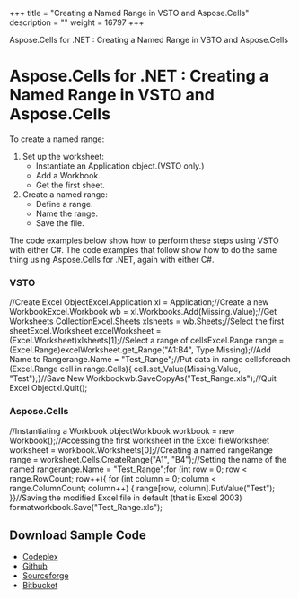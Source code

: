 +++
title = "Creating a Named Range in VSTO and Aspose.Cells" 
description = "" 
weight = 16797 
+++

Aspose.Cells for .NET : Creating a Named Range in VSTO and Aspose.Cells  

# Aspose.Cells for .NET : Creating a Named Range in VSTO and Aspose.Cells


To create a named range:

1.  Set up the worksheet:
    *   Instantiate an Application object.(VSTO only.)
    *   Add a Workbook.
    *   Get the first sheet.
2.  Create a named range:
    *   Define a range.
    *   Name the range.
    *   Save the file.

The code examples below show how to perform these steps using VSTO with either C#. The code examples that follow show how to do the same thing using Aspose.Cells for .NET, again with either C#.

### VSTO

//Create Excel ObjectExcel.Application xl = Application;//Create a new WorkbookExcel.Workbook wb = xl.Workbooks.Add(Missing.Value);//Get Worksheets CollectionExcel.Sheets xlsheets = wb.Sheets;//Select the first sheetExcel.Worksheet excelWorksheet = (Excel.Worksheet)xlsheets\[1\];//Select a range of cellsExcel.Range range = (Excel.Range)excelWorksheet.get\_Range("A1:B4", Type.Missing);//Add Name to Rangerange.Name = "Test\_Range";//Put data in range cellsforeach (Excel.Range cell in range.Cells){	cell.set\_Value(Missing.Value, "Test");}//Save New Workbookwb.SaveCopyAs("Test\_Range.xls");//Quit Excel Objectxl.Quit();

### Aspose.Cells

//Instantiating a Workbook objectWorkbook workbook = new Workbook();//Accessing the first worksheet in the Excel fileWorksheet worksheet = workbook.Worksheets\[0\];//Creating a named rangeRange range = worksheet.Cells.CreateRange("A1", "B4");//Setting the name of the named rangerange.Name = "Test\_Range";for (int row = 0; row < range.RowCount; row++){	for (int column = 0; column < range.ColumnCount; column++)	{		range\[row, column\].PutValue("Test");	}}//Saving the modified Excel file in default (that is Excel 2003) formatworkbook.Save("Test\_Range.xls");

## Download Sample Code

*   [Codeplex](https://asposevsto.codeplex.com/downloads/get/1459777)
*   [Github](https://github.com/asposemarketplace/Aspose_for_VSTO/releases/download/Aspose.Cells1.1/Creating.a.Named.Range.Aspose.Cells.zip)
*   [Sourceforge](https://sourceforge.net/projects/asposevsto/files/Aspose.Cells%20Vs%20VSTO%20Excel/Creating%20a%20Named%20Range%20(Aspose.Cells).zip/download)
*   [Bitbucket](https://bitbucket.org/asposemarketplace/aspose-for-vsto/downloads/Creating%20a%20Named%20Range%20(Aspose.Cells).zip)

